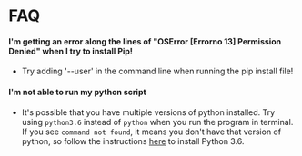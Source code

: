 # FAQ

#### I'm getting an error along the lines of "OSError [Errorno 13] Permission Denied" when I try to install Pip!
* Try adding '--user' in the command line when running the pip install file!

#### I'm not able to run my python script
* It's possible that you have multiple versions of python installed. Try using `python3.6` instead of `python` when you run the program in terminal. If you see `command not found`, it means you don't have that version of python, so follow the instructions [here](https://www.python.org/downloads/release/python-365/) to install Python 3.6.

